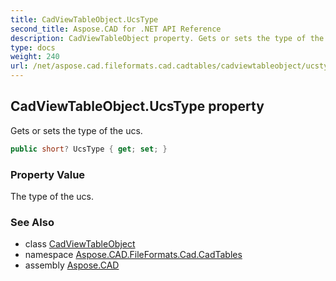 ```yaml
---
title: CadViewTableObject.UcsType
second_title: Aspose.CAD for .NET API Reference
description: CadViewTableObject property. Gets or sets the type of the ucs
type: docs
weight: 240
url: /net/aspose.cad.fileformats.cad.cadtables/cadviewtableobject/ucstype/
---
```

## CadViewTableObject.UcsType property

Gets or sets the type of the ucs.

```csharp
public short? UcsType { get; set; }
```

### Property Value

The type of the ucs.

### See Also

* class [CadViewTableObject](../)
* namespace [Aspose.CAD.FileFormats.Cad.CadTables](../../../aspose.cad.fileformats.cad.cadtables/)
* assembly [Aspose.CAD](../../../)


